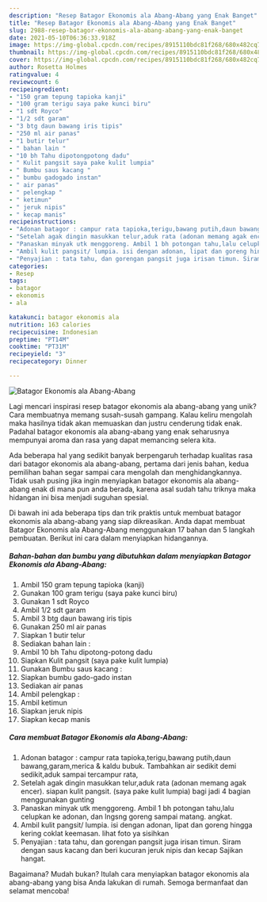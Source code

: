 ```yaml
---
description: "Resep Batagor Ekonomis ala Abang-Abang yang Enak Banget"
title: "Resep Batagor Ekonomis ala Abang-Abang yang Enak Banget"
slug: 2988-resep-batagor-ekonomis-ala-abang-abang-yang-enak-banget
date: 2021-05-10T06:36:33.918Z
image: https://img-global.cpcdn.com/recipes/8915110bdc81f268/680x482cq70/batagor-ekonomis-ala-abang-abang-foto-resep-utama.jpg
thumbnail: https://img-global.cpcdn.com/recipes/8915110bdc81f268/680x482cq70/batagor-ekonomis-ala-abang-abang-foto-resep-utama.jpg
cover: https://img-global.cpcdn.com/recipes/8915110bdc81f268/680x482cq70/batagor-ekonomis-ala-abang-abang-foto-resep-utama.jpg
author: Rosetta Holmes
ratingvalue: 4
reviewcount: 6
recipeingredient:
- "150 gram tepung tapioka kanji"
- "100 gram terigu saya pake kunci biru"
- "1 sdt Royco"
- "1/2 sdt garam"
- "3 btg daun bawang iris tipis"
- "250 ml air panas"
- "1 butir telur"
- " bahan lain "
- "10 bh Tahu dipotongpotong dadu"
- " Kulit pangsit saya pake kulit lumpia"
- " Bumbu saus kacang "
- " bumbu gadogado instan"
- " air panas"
- " pelengkap "
- " ketimun"
- " jeruk nipis"
- " kecap manis"
recipeinstructions:
- "Adonan batagor : campur rata tapioka,terigu,bawang putih,daun bawang,garam,merica &amp; kaldu bubuk. Tambahkan air sedikit demi sedikit,aduk sampai tercampur rata,"
- "Setelah agak dingin masukkan telur,aduk rata (adonan memang agak encer). siapan kulit pangsit. (saya pake kulit lumpia) bagi jadi 4 bagian menggunakan gunting"
- "Panaskan minyak utk menggoreng. Ambil 1 bh potongan tahu,lalu celupkan ke adonan, dan lngsng goreng sampai matang. angkat."
- "Ambil kulit pangsit/ lumpia. isi dengan adonan, lipat dan goreng hingga kering coklat keemasan. lihat foto ya sisihkan"
- "Penyajian : tata tahu, dan gorengan pangsit juga irisan timun. Siram dengan saus kacang dan beri kucuran jeruk nipis dan kecap Sajikan hangat."
categories:
- Resep
tags:
- batagor
- ekonomis
- ala

katakunci: batagor ekonomis ala 
nutrition: 163 calories
recipecuisine: Indonesian
preptime: "PT14M"
cooktime: "PT31M"
recipeyield: "3"
recipecategory: Dinner

---
```



![Batagor Ekonomis ala Abang-Abang](https://img-global.cpcdn.com/recipes/8915110bdc81f268/680x482cq70/batagor-ekonomis-ala-abang-abang-foto-resep-utama.jpg)

Lagi mencari inspirasi resep batagor ekonomis ala abang-abang yang unik? Cara membuatnya memang susah-susah gampang. Kalau keliru mengolah maka hasilnya tidak akan memuaskan dan justru cenderung tidak enak. Padahal batagor ekonomis ala abang-abang yang enak seharusnya mempunyai aroma dan rasa yang dapat memancing selera kita.



Ada beberapa hal yang sedikit banyak berpengaruh terhadap kualitas rasa dari batagor ekonomis ala abang-abang, pertama dari jenis bahan, kedua pemilihan bahan segar sampai cara mengolah dan menghidangkannya. Tidak usah pusing jika ingin menyiapkan batagor ekonomis ala abang-abang enak di mana pun anda berada, karena asal sudah tahu triknya maka hidangan ini bisa menjadi suguhan spesial.


Di bawah ini ada beberapa tips dan trik praktis untuk membuat batagor ekonomis ala abang-abang yang siap dikreasikan. Anda dapat membuat Batagor Ekonomis ala Abang-Abang menggunakan 17 bahan dan 5 langkah pembuatan. Berikut ini cara dalam menyiapkan hidangannya.

<!--inarticleads1-->

##### Bahan-bahan dan bumbu yang dibutuhkan dalam menyiapkan Batagor Ekonomis ala Abang-Abang:

1. Ambil 150 gram tepung tapioka (kanji)
1. Gunakan 100 gram terigu (saya pake kunci biru)
1. Gunakan 1 sdt Royco
1. Ambil 1/2 sdt garam
1. Ambil 3 btg daun bawang iris tipis
1. Gunakan 250 ml air panas
1. Siapkan 1 butir telur
1. Sediakan  bahan lain :
1. Ambil 10 bh Tahu dipotong-potong dadu
1. Siapkan  Kulit pangsit (saya pake kulit lumpia)
1. Gunakan  Bumbu saus kacang :
1. Siapkan  bumbu gado-gado instan
1. Sediakan  air panas
1. Ambil  pelengkap :
1. Ambil  ketimun
1. Siapkan  jeruk nipis
1. Siapkan  kecap manis




<!--inarticleads2-->

##### Cara membuat Batagor Ekonomis ala Abang-Abang:

1. Adonan batagor : campur rata tapioka,terigu,bawang putih,daun bawang,garam,merica &amp; kaldu bubuk. Tambahkan air sedikit demi sedikit,aduk sampai tercampur rata,
1. Setelah agak dingin masukkan telur,aduk rata (adonan memang agak encer). siapan kulit pangsit. (saya pake kulit lumpia) bagi jadi 4 bagian menggunakan gunting
1. Panaskan minyak utk menggoreng. Ambil 1 bh potongan tahu,lalu celupkan ke adonan, dan lngsng goreng sampai matang. angkat.
1. Ambil kulit pangsit/ lumpia. isi dengan adonan, lipat dan goreng hingga kering coklat keemasan. lihat foto ya sisihkan
1. Penyajian : tata tahu, dan gorengan pangsit juga irisan timun. Siram dengan saus kacang dan beri kucuran jeruk nipis dan kecap Sajikan hangat.




Bagaimana? Mudah bukan? Itulah cara menyiapkan batagor ekonomis ala abang-abang yang bisa Anda lakukan di rumah. Semoga bermanfaat dan selamat mencoba!
